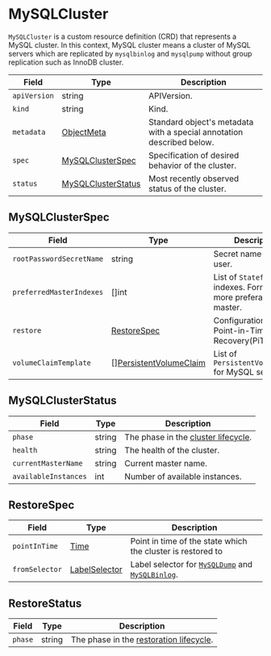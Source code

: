 MySQLCluster
============

`MySQLCluster` is a custom resource definition (CRD) that represents
a MySQL cluster. In this context, MySQL cluster means a cluster of MySQL servers
which are replicated by `mysqlbinlog` and `mysqlpump` without group replication
such as InnoDB cluster.

| Field        | Type                                      | Description                                                           |
| ------------ | ----------------------------------------- | --------------------------------------------------------------------- |
| `apiVersion` | string                                    | APIVersion.                                                           |
| `kind`       | string                                    | Kind.                                                                 |
| `metadata`   | [ObjectMeta]                              | Standard object's metadata with a special annotation described below. |
| `spec`       | [MySQLClusterSpec](#MySQLClusterSpec)     | Specification of desired behavior of the cluster.                     |
| `status`     | [MySQLClusterStatus](#MySQLClusterStatus) | Most recently observed status of the cluster.                         |

MySQLClusterSpec
----------------

| Field                    | Type                        | Description                                                          |
| ------------------------ | --------------------------- | -------------------------------------------------------------------- |
| `rootPasswordSecretName` | string                      | Secret name for root user.                                           |
| `preferredMasterIndexes` | []int                       | List of `StatefulSet` indexes. Former is more preferable for master. |
| `restore`                | [RestoreSpec](#RestoreSpec) | Configuration for Point-in-Time-Recovery(PiTR).                      |
| `volumeClaimTemplate`    | \[\][PersistentVolumeClaim] | List of `PersistentVolumeClaim` for MySQL server pod.                |

MySQLClusterStatus
------------------

| Field                | Type   | Description                                                 |
| -------------------- | ------ | ----------------------------------------------------------- |
| `phase`              | string | The phase in the [cluster lifecycle](cluster_lifecycle.md). |
| `health`             | string | The health of the cluster.                                  |
| `currentMasterName`  | string | Current master name.                                        |
| `availableInstances` | int    | Number of available instances.                              |

RestoreSpec
------------

| Field          | Type            | Description                                                                                   |
| -------------- | --------------- | --------------------------------------------------------------------------------------------- |
| `pointInTime`  | [Time]          | Point in time of the state which the cluster is restored to                                   |
| `fromSelector` | [LabelSelector] | Label selector for [`MySQLDump`](crd_mysql_dump.md) and [`MySQLBinlog`](crd_mysql_binlog.md). |

RestoreStatus
-------------

| Field   | Type   | Description                                                     |
| ------- | ------ | --------------------------------------------------------------- |
| `phase` | string | The phase in the [restoration lifecycle](cluster_lifecycle.md). |

[ObjectMeta]: https://kubernetes.io/docs/reference/generated/kubernetes-api/v1.17/#objectmeta-v1-meta
[Time]: https://kubernetes.io/docs/reference/generated/kubernetes-api/v1.17/#time-v1-meta
[LabelSelector]: https://kubernetes.io/docs/reference/generated/kubernetes-api/v1.17/#labelselector-v1-meta
[PersistentVolumeClaim]: https://kubernetes.io/docs/reference/generated/kubernetes-api/v1.17/#persistentvolumeclaim-v1-core

